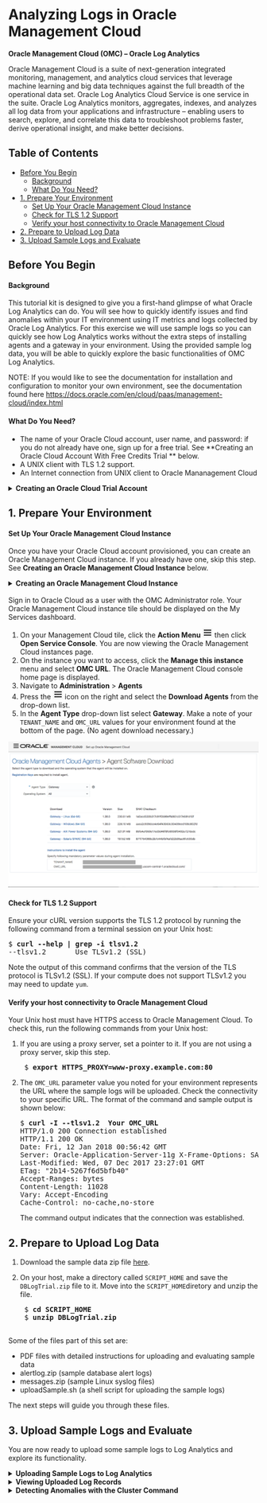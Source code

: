 [hamburger]: ./Tutorial_Images/general/hamburger.png
[agent-download]: ./Tutorial_Images/general/agent_download.png
[cluster-icon]: ./Tutorial_Images/general/cluster_icon.png
[gear]: ./Tutorial_Images/general/gear.png
[global-context]: ./Tutorial_Images/general/global_context.png

[background_root]: ./Tutorial_Images/before_you_begin/
[welcome-email]: ./Tutorial_Images/before_you_begin/welcome-email.png
[mys-db]: ./Tutorial_Images/before_you_begin/mys-db.png
[create-instance]: ./Tutorial_Images/before_you_begin/createinstance_omc.png
[create-instance-details]: ./Tutorial_Images/before_you_begin/createinstance_details.png
[create-instance-conf]: ./Tutorial_Images/before_you_begin/createinstance_confirmation.png
[add-users]: ./Tutorial_Images/before_you_begin/addusers.png


[uploads-1]: ./Tutorial_Images/log_analytics/uploads_1.png
[uploads-2]: ./Tutorial_Images/log_analytics/uploads_2.png
[uploads-3]: ./Tutorial_Images/log_analytics/uploads_3.png
[uploads-4]: ./Tutorial_Images/log_analytics/uploads_4.png
[clustering]: ./Tutorial_Images/log_analytics/clustering.gif
[drill-down]: ./Tutorial_Images/log_analytics/drill_down.gif
[correlating-logs]: ./Tutorial_Images/log_analytics/correlating_logs.gif
[page-view]: ./Tutorial_Images/general/page_view.png
[log-alerts]: ./Tutorial_Images/log_analytics/logalerts.gif



<h1> Analyzing Logs in Oracle Management Cloud </h1>

**Oracle Management Cloud (OMC) – Oracle Log Analytics**

Oracle Management Cloud is a suite of next-generation integrated monitoring, management, and analytics cloud services that leverage machine learning and big data techniques against the full breadth of the operational data set. Oracle Log Analytics Cloud Service is one service in the suite. Oracle Log Analytics monitors, aggregates, indexes, and analyzes all log data from your applications and infrastructure – enabling users to search, explore, and correlate this data to troubleshoot problems faster, derive operational insight, and make better decisions. 

## Table of Contents

  - [Before You Begin](#before-you-begin)
      - [Background](#background)
      - [What Do You Need?](#what-do-you-need)
  - [1. Prepare Your Environment](#1-prepare-your-environment)
      - [Set Up Your Oracle Management Cloud Instance](#set-up-your-oracle-management-cloud-instance)
      - [Check for TLS 1.2 Support](#check-for-tls-12-support)
      - [Verify your host connectivity to Oracle Management Cloud](#verify-your-host-connectivity-to-oracle-management-cloud)
  - [2. Prepare to Upload Log Data](#2-prepare-to-upload-log-data)
  - [3. Upload Sample Logs and Evaluate](#3-upload-sample-logs-and-evaluate)

## Before You Begin

#### Background

This tutorial kit is designed to give you a first-hand glimpse of what Oracle Log Analytics can do. You will see how to quickly identify issues and find anomalies within your IT environment using IT metrics and logs collected by Oracle Log Analytics.  For this exercise we will use sample logs so you can quickly see how Log Analytics works without the extra steps of installing agents and a gateway in your environment. Using the provided sample log data, you will be able to quickly explore the basic functionalities of OMC Log Analytics.

NOTE: If you would like to see the documentation for installation and configuration to monitor your own environment, see the documentation found here https://docs.oracle.com/en/cloud/paas/management-cloud/index.html


#### What Do You Need?

- The name of your Oracle Cloud account, user name, and password: if you do not already have one, sign up for a free trial.  See **Creating an Oracle Cloud Account With Free Credits Trial ** below.
- A UNIX client with TLS 1.2 support.
- An Internet connection from UNIX client to Oracle Mananagement Cloud

<details><summary><b>Creating an Oracle Cloud Trial Account</b></summary>

Navigate [**here**](https://cloud.oracle.com/tryit) and sign up for an Oracle Cloud trial. You will receive a welcome email soon after your account is created with the following information:

* Your user name and temporary password

* The name of your Cloud Account

Using the information in the welcome email you can access My Services and explore the Guided Journey, while your services are being provisioned, which can take up to 5 hours.

After your account is provisioned, you’ll receive a notification on the My Services dashboard. NOTE: Please allow up to 5 hours after receiving the welcome email for your entire cloud environment to be provisioned.
</details>

## 1. Prepare Your Environment

#### Set Up Your Oracle Management Cloud Instance

Once you have your Oracle Cloud account provisioned, you can create an Oracle Management Cloud instance. If you already have one, skip this step. See **Creating an Oracle Management Cloud Instance** below.

<details><summary><b>Creating an Oracle Management Cloud Instance</b></summary>

#### Access the My Services Console
  1. Click **Get Started with Oracle Cloud** in your welcome email.
   ![welcome-email]
  2. Enter the username and password and click **Sign in**.
   
   ![mys-db]

#### Create an Oracle Management Cloud Instance
   1. On the **My Services** dashboard, open the menu in the upper left corner. Scroll down to find **Management Cloud** and click the link to go into the Oracle Management Cloud services console.
   2. Click the **Create Instance** button.
   ![create-instance]
   3. Provide basic service instance information on the Create New Instance page;
Instance Name: Easystart 
Description: Easystart quick demonstration
Notification Email: your.name@company.com
Region: closest region
Tags: NA

. In the Region field, select the Data Region (a geographical region) that is as close to your Oracle Management Cloud users as possible. Once the fields are filled out, press **Next**.
   ![create-instance-details]
   4. Confirm the instance details and click **Create**.
   ![create-instance-conf]

The Oracle Management Cloud instance creation process is initiated and the status of the instance creation is displayed on the Oracle Management Cloud Service page. After the Oracle Management Cloud instance is created, a confirmation email is sent to the user whose email address was specified in the Notification Email field at the time of creating the instance.

#### Optional: Add Users and Assign Roles
For the demonstration, adding users and assigning roles is not necessary.  That said, as a Cloud Account Administrator, you can add users and assign Oracle Management Cloud roles.

   1. Click the **Users** icon on the My Services toolbar.
   2. Click **Add** on the User Management page.
   3. Enter the user and work information on the User Details page of the Add User workflow and click **Next**. After the user account is created, the new user, whose email was entered in the Email field, receives a notification email.
   4. Enter **Management Cloud** in the Filter by Service field and click Search icon. Management Cloud and its instances, if created, are displayed.
   ![add-users]
   5. Assign roles to the user.
      * Click the **Service Entitlement** field to assign the `OMCEXTERNAL_ENTITLEMENT_ADMINISTRATOR` role. A user assigned this role can create Oracle Management Cloud instances, add users and assign the `OMCEXTERNAL_ENTITLEMENT_ADMINISTRATOR` role and Oracle Management Cloud instance roles.
      * Click the **Service Instance** field to assign Oracle Management Cloud instance roles. Note that you can only assign Oracle Management Cloud instance roles after an instance is created.
      * Oracle Management Cloud instance roles have the following privileges:
        * **OMC Administrator**: A user assigned this role has full access to perform all Oracle Management Cloud configuration tasks, across all its offerings. The OMC Administrator can configure license editions, deploy agents, and so on.
        * **OMC User**: A user assigned this role has limited access and can only perform tasks such as viewing and monitoring infrastructure or application performance.
    6. Click **Finish** after you’ve assigned roles.
   </details>

<br/>
Sign in to Oracle Cloud as a user with the OMC Administrator role. Your Oracle Management Cloud instance tile should be displayed on the My Services dashboard.

1. On your Management Cloud tile, click the **Action Menu** ![hamburger] then click **Open Service Console**. You are now viewing the Oracle Management Cloud instances page.
2. On the instance you want to access, click the **Manage this instance** menu and select **OMC URL**. The Oracle Management Cloud console home page is displayed.
3. Navigate to **Administration** > **Agents**
4. Press the ![hamburger] icon on the right and select the **Download Agents** from the drop-down list.
5. In the **Agent Type** drop-down list select **Gateway**. Make a note of your `TENANT_NAME` and `OMC_URL` values for your environment found at the bottom of the page. (No agent download necessary.)

![agent-download]

#### Check for TLS 1.2 Support

Ensure your cURL version supports the TLS 1.2 protocol by running the following command from a terminal session on your Unix host:

<pre>
$ <b>curl --help | grep -i tlsv1.2</b>
--tlsv1.2       Use TLSv1.2 (SSL)
</pre>

Note the output of this command confirms that the version of the TLS protocol is TLSv1.2 (SSL).
If your compute does not support TLSv1.2 you may need to update `yum`.

#### Verify your host connectivity to Oracle Management Cloud

Your Unix host must have HTTPS access to Oracle Management Cloud. To check this, run the following commands from your Unix host:

1. If you are using a proxy server, set a pointer to it. If you are not using a proxy server, skip this step.
   <pre>
    $ <b>export HTTPS_PROXY=www-proxy.example.com:80</b>
   </pre>
2. The `OMC_URL` parameter value you noted for your environment represents the URL where the sample logs will be uploaded. Check the connectivity to your specific URL. The format of the command and sample output is shown below:

   <pre>
   $ <b>curl -I --tlsv1.2  Your OMC_URL</b>
   HTTP/1.0 200 Connection established
   HTTP/1.1 200 OK
   Date: Fri, 12 Jan 2018 00:56:42 GMT
   Server: Oracle-Application-Server-11g X-Frame-Options: SAMEORIGIN
   Last-Modified: Wed, 07 Dec 2017 23:27:01 GMT 
   ETag: "2b14-5267f6d5bfb40"
   Accept-Ranges: bytes
   Content-Length: 11028
   Vary: Accept-Encoding
   Cache-Control: no-cache,no-store
   </pre>

    The command output indicates that the connection was established.

## 2. Prepare to Upload Log Data

1. Download the sample data zip file [here](https://apexapps.oracle.com/pls/apex/f?p=44785:112:0::::P112_CONTENT_ID:23996).
2. On your host, make a directory called `SCRIPT_HOME` and save the `DBLogTrial.zip` file to it. Move into the `SCRIPT_HOME`diretory and unzip the file.

    <pre>
    $ <b>cd SCRIPT_HOME</b>
    $ <b>unzip DBLogTrial.zip</b>
    </pre>

Some of the files part of this set are:

- PDF files with detailed instructions for uploading and evaluating sample data
- alertlog.zip (sample database alert logs)
- messages.zip (sample Linux syslog files)
- <span>uploadSample.sh</span> (a shell script for uploading the sample logs)

The next steps will guide you through these files.

## 3. Upload Sample Logs and Evaluate

You are now ready to upload some sample logs to Log Analytics and explore its functionality.

<details>
<summary><b>Uploading Sample Logs to Log Analytics</b></summary>

To upload the provided sample logs, follow these steps:

1. Before uploading logs, enter property values to be used in uploading log in file `SCRIPT_HOME/DBLogTrial/uploadSample/config/upload.properties`.
   - Go to the `SCRIPT_HOME/DBLogTrial/uploadSample/config` directory.
   - Use an editor of your choice to edit file `upload.properties` to set appropriate values for the following properties:
   - `UPLOAD_ROOT`: your `OMC_URL`
   - `IDENTITY_DOMAIN`: your `TENANT_NAME`
   - `USERNAME`: your OMC username
   - (Optional) `HTTPS_PROXY`


    **Mandatory Properties**
    <pre>
    # URL for uploading data to OMC
    # Examples:
    # UPLOAD_ROOT=https://inst1-acme.itom.management.us2.oraclecloud.com
    # UPLOAD_ROOT=https://inst2-xyz.itom.management.europe.oraclecloud.com
    # UPLOAD_ROOT=https://a123456.itom.management.us2.oraclecloud.com
    # This is a required parameter. The "https://" part is optional.
    UPLOAD_ROOT= <br/>
    # Subscription Identity Domain
    # EX:
    # IDENTITY_DOMAIN=acme
    # This is a required parameter
    IDENTITY_DOMAIN= <br/>
    # OMC user name
    # EX:
    # USERNAME=john.doe@xyz.com
    # This is a required parameter
    USERNAME=
    </pre>

    **Optional Property**
    <pre>
    # If you need to access OMC (Oracle Management Cloud) through a proxy server,
    # set "HTTPS_PROXY=proxy_host:port
    # E.g., HTTPS_PROXY=www-proxy.xyz.com:80
    HTTPS_PROXY=
    </pre>

2. Go to the `SCRIPT_HOME/DBLogTrial/uploadSample` directory, and run the <span>uploadSample.sh</span> script to upload the sample alert logs and syslog, respectively, as shown below. Enter your OMC password when prompted.
   <pre>
   $ <b> cd .. </b>
   $ <b> ./uploadSample.sh alertlog </b>
   $ <b> ./uploadSample.sh syslog </b>
   </pre>

Take note of the name of the upload at the bottom of each script output. An upload is identified by its name in Log Analytics UI.

Ex:
<pre>   
Upload name: alertlog.2018-01-07_19:43:25
Upload name: syslog.2018-01-07_19:43:32
</pre>

#### Verifying the Status of the Uploads

To verify the status of the uploads, follow these steps:

1.  Log on to Oracle Management Cloud (if you have logged out).
2.  Navigate to Log Analytics.
    1. From the Welcome to Oracle Management Cloud page, click the **navigation icon** ![alt text][hamburger] on the top-left corner to view the Management Cloud navigation pane if it is not already there. Select **Log Analytics**.
3.  Navigate to the **Log Admin** page and view status of the uploads.
    1. From the left navigation pane, select **Log Admin**.
    2. Select **Uploads**.
 3. 
    4. From the Uploads page, you should see the uploads that you performed earlier. If an upload shows 0 in Progress and 0 Failed, it has completed.
       1. If necessary, click an upload name to see the Status of the upload. For example, click `alertlog_<timestamp>`. If the upload has completed successfully, you will see a green bar in the **Status** field.
   
   ![uploads-1] ![uploads-2] ![uploads-3]
</details>



<details>
<summary><b>Viewing Uploaded Log Records</b></summary>
To view the records from an upload, follow these steps:

1. Navigate to the **Uploads** page.
2. From the **Uploads** page, select an upload, click the menu icon ![alt text][hamburger] on the right and click **View in Log Explorer** to view the records from that upload.
   ![uploads-4]
3. From the log explorer page, you can view the alert log records from the upload that you selected.



Some of the information shown on the page includes:

- The uploaded alert log entries are for the period from August 9 to August 24, 2017.
- The log entries came from the upload whose name is in the Query bar.
- The histogram shows the daily volumes of log records. This helps identify any abnormality in record volumes at a glance. You can drill down by clicking a bar on the chart.
- The first 25 of the 1920 records that came with the upload. The records are in date order from newest to oldest. You can reverse the order by clicking the arrowhead in the Time (`<time zone>`) field.
- You can browse the rest of log records by using the pagination at the bottom of the page.
</details>

<details>
<summary><b>Detecting Anomalies with the Cluster Command</b></summary>

To detect anomalies based on log records, you can use Log Analytics cluster command, which automatically groups log records based on severity, such as error, fault, fatal and warning, and dynamically identified patterns, potential issues, outliers, and trends.
 - To perform clustering on the log records, from the **Visualize** panel click the currently selected visualization (e.g. **Records with Histogram**), and click **Cluster** ![cluster-icon] icon.

![clustering]

#### Checking the Outcome of the Cluster Operation
The cluster operation reduced 1920 log records to 123 clusters, identified 25 potential issues, 37 outliers, and 26 trends.

Examine the log clusters, and then click **Potential Issues**.

#### Examining Potential Issues

From the **Potential Issues** tab, you can look at the log clusters that Log Analytics identifies as potential issues, if you see a cluster with a sample message that may be pointing to an issue of significance or of interest, click the value in the **Count** column to drill down see the records of the cluster.

For example, the following sample message indicates that the Oracle database instance had problems writing to a control file due to a file I/O error. This kind of problem is critical; it tends to result in an abnormal shutdown of the instance.

![drill-down]

Let’s drill down to the log record by clicking the count value of 1 on the left of the sample message.

Drilling down on a log cluster allows you to see the log record(s) including the original log entry (or entries) in that cluster. In this case, you will see the record with the timestamp of Aug 9, 2017, 5:23:58PM (UTC-8:00 or PST) showing a file I/O error affecting the writing to a database control file.

#### Correlating Logs

Log Analytics allows you to quickly correlate logs from different sources (e.g. database logs and syslog) based on time to determine whether there is a correlation between events captured in log records. Let’s query the log records for entities demo_db_instance and demo_host 30 seconds before 5:23:28 PM (UTC-8:00) and 30 seconds after that by following these steps:

1. Click ![gear] at the bottom of the **Original Log Content** field, and then select **Advanced Log Fitler Options...**.
2. From the Advanced Log Filter Options pop-up window, enter 30 (seconds) for **Time Range - Before**, 30 (seconds) for **Time Range – After**, and click **Search**.
3. In the **Global Context** ![global-context] bar near the top, enter `demo_host` next to `demo_db_instance`, click in the Query bar to clear any existing filter, and click **Run**.
4. The above query retrieves the log records uploaded for entities `demo_db_instance` and `demo_host` for the period of 5:23:28 PM to 5:24:28 PM on August 9. Examine the 31 records in the two-page output to see the sequence of the events that were captured in the logs in the one-minute period, and which of the events may have had an effect on other events.

![correlating-logs]

You may have noticed that at 5:23:58PM, system logs (syslog) recorded that some I/O errors occurred on disk device sdd1 (see page 2), and database alert logs recorded that the database encountered I/O errors (see page 1); then at 5:24:00PM the database was terminated.
</details>

